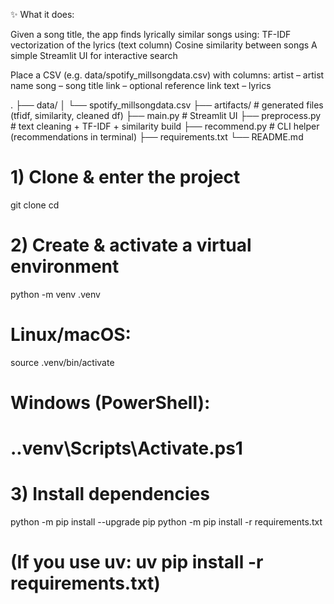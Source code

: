 ✨ What it does:

Given a song title, the app finds lyrically similar songs using:
TF-IDF vectorization of the lyrics (text column)
Cosine similarity between songs
A simple Streamlit UI for interactive search

Place a CSV (e.g. data/spotify_millsongdata.csv) with columns:
artist – artist name
song – song title
link – optional reference link
text – lyrics

.
├── data/
│   └── spotify_millsongdata.csv
├── artifacts/                 # generated files (tfidf, similarity, cleaned df)
├── main.py                    # Streamlit UI
├── preprocess.py              # text cleaning + TF-IDF + similarity build
├── recommend.py               # CLI helper (recommendations in terminal)
├── requirements.txt
└── README.md

# 1) Clone & enter the project
git clone <this-repo-url>
cd <repo-folder>

# 2) Create & activate a virtual environment
python -m venv .venv
# Linux/macOS:
source .venv/bin/activate
# Windows (PowerShell):
# .\.venv\Scripts\Activate.ps1

# 3) Install dependencies
python -m pip install --upgrade pip
python -m pip install -r requirements.txt
# (If you use uv: uv pip install -r requirements.txt)
